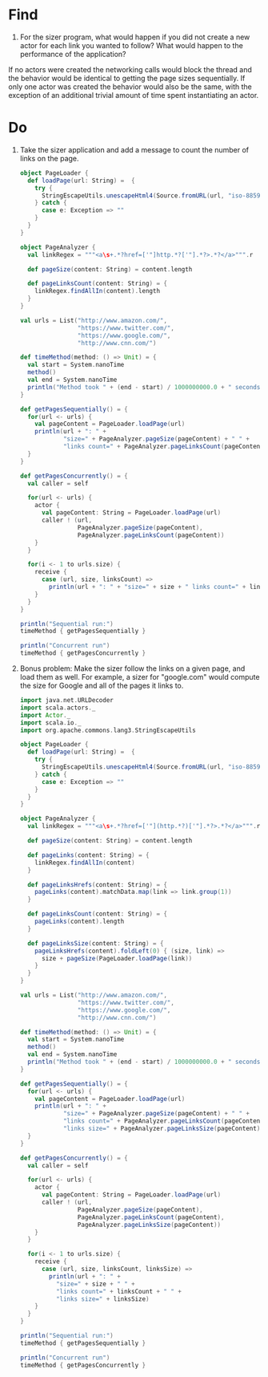 # Find

1. For the sizer program, what would happen if you did not create a new actor
   for each link you wanted to follow? What would happen to the performance of
   the application?

  If no actors were created the networking calls would block the thread and the
  behavior would be identical to getting the page sizes sequentially. If only
  one actor was created the behavior would also be the same, with the exception
  of an additional trivial amount of time spent instantiating an actor.

# Do

1. Take the sizer application and add a message to count the number of links on
   the page.

    ```Scala
    object PageLoader {
      def loadPage(url: String) =  {
        try {
          StringEscapeUtils.unescapeHtml4(Source.fromURL(url, "iso-8859-1").mkString)
        } catch {
          case e: Exception => ""
        }
      }
    }

    object PageAnalyzer {
      val linkRegex = """<a\s+.*?href=['"]http.*?['"].*?>.*?</a>""".r

      def pageSize(content: String) = content.length

      def pageLinksCount(content: String) = {
        linkRegex.findAllIn(content).length
      }
    }

    val urls = List("http://www.amazon.com/",
                    "https://www.twitter.com/",
                    "https://www.google.com/",
                    "http://www.cnn.com/")

    def timeMethod(method: () => Unit) = {
      val start = System.nanoTime
      method()
      val end = System.nanoTime
      println("Method took " + (end - start) / 1000000000.0 + " seconds.")
    }

    def getPagesSequentially() = {
      for(url <- urls) {
        val pageContent = PageLoader.loadPage(url)
        println(url + ": " +
                "size=" + PageAnalyzer.pageSize(pageContent) + " " +
                "links count=" + PageAnalyzer.pageLinksCount(pageContent))
      }
    }

    def getPagesConcurrently() = {
      val caller = self

      for(url <- urls) {
        actor {
          val pageContent: String = PageLoader.loadPage(url)
          caller ! (url,
                    PageAnalyzer.pageSize(pageContent),
                    PageAnalyzer.pageLinksCount(pageContent))
        }
      }

      for(i <- 1 to urls.size) {
        receive {
          case (url, size, linksCount) =>
            println(url + ": " + "size=" + size + " links count=" + linksCount)
        }
      }
    }

    println("Sequential run:")
    timeMethod { getPagesSequentially }

    println("Concurrent run")
    timeMethod { getPagesConcurrently }
    ```

2. Bonus problem: Make the sizer follow the links on a given page, and load
   them as well. For example, a sizer for "google.com" would compute the size
   for Google and all of the pages it links to.

    ```Scala
    import java.net.URLDecoder
    import scala.actors._
    import Actor._
    import scala.io._
    import org.apache.commons.lang3.StringEscapeUtils

    object PageLoader {
      def loadPage(url: String) =  {
        try {
          StringEscapeUtils.unescapeHtml4(Source.fromURL(url, "iso-8859-1").mkString)
        } catch {
          case e: Exception => ""
        }
      }
    }

    object PageAnalyzer {
      val linkRegex = """<a\s+.*?href=['"](http.*?)['"].*?>.*?</a>""".r

      def pageSize(content: String) = content.length

      def pageLinks(content: String) = {
        linkRegex.findAllIn(content)
      }

      def pageLinksHrefs(content: String) = {
        pageLinks(content).matchData.map(link => link.group(1))
      }

      def pageLinksCount(content: String) = {
        pageLinks(content).length
      }

      def pageLinksSize(content: String) = {
        pageLinksHrefs(content).foldLeft(0) { (size, link) =>
          size + pageSize(PageLoader.loadPage(link))
        }
      }
    }

    val urls = List("http://www.amazon.com/",
                    "https://www.twitter.com/",
                    "https://www.google.com/",
                    "http://www.cnn.com/")

    def timeMethod(method: () => Unit) = {
      val start = System.nanoTime
      method()
      val end = System.nanoTime
      println("Method took " + (end - start) / 1000000000.0 + " seconds.")
    }

    def getPagesSequentially() = {
      for(url <- urls) {
        val pageContent = PageLoader.loadPage(url)
        println(url + ": " +
                "size=" + PageAnalyzer.pageSize(pageContent) + " " +
                "links count=" + PageAnalyzer.pageLinksCount(pageContent) + " " +
                "links size=" + PageAnalyzer.pageLinksSize(pageContent))
      }
    }

    def getPagesConcurrently() = {
      val caller = self

      for(url <- urls) {
        actor {
          val pageContent: String = PageLoader.loadPage(url)
          caller ! (url,
                    PageAnalyzer.pageSize(pageContent),
                    PageAnalyzer.pageLinksCount(pageContent),
                    PageAnalyzer.pageLinksSize(pageContent))
        }
      }

      for(i <- 1 to urls.size) {
        receive {
          case (url, size, linksCount, linksSize) =>
            println(url + ": " +
              "size=" + size + " " +
              "links count=" + linksCount + " " +
              "links size=" + linksSize)
        }
      }
    }

    println("Sequential run:")
    timeMethod { getPagesSequentially }

    println("Concurrent run")
    timeMethod { getPagesConcurrently }
    ```
